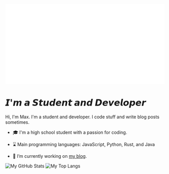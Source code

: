 [<img src="https://raw.githubusercontent.com/max-niederman/max-niederman/master/banner.svg" alt="Hi, I'm Max Niederman"/>](https://maxniederman.com/)

# 𝙄'𝙢 𝙖 𝙎𝙩𝙪𝙙𝙚𝙣𝙩 𝙖𝙣𝙙 𝘿𝙚𝙫𝙚𝙡𝙤𝙥𝙚𝙧

Hi, I'm Max. I'm a student and developer. I code stuff and write blog posts sometimes.

- 🎓 I'm a high school student with a passion for coding.

- ⌛ Main programming languages: JavaScript, Python, Rust, and Java

- 🔭 I’m currently working on [my blog](https://maxniederman.com).

![My GitHub Stats](https://github-readme-stats.vercel.app/api?username=max-niederman&show_icons=true&title_color=88C0D0&text_color=5E81AC&icon_color=8FBCBB&bg_color=2E3440)
![My Top Langs](https://github-readme-stats.vercel.app/api/top-langs/?username=max-niederman&title_color=88C0D0&text_color=5E81AC&icon_color=8FBCBB&bg_color=2E3440)

<!-- * 🎓 My certifications: -->
